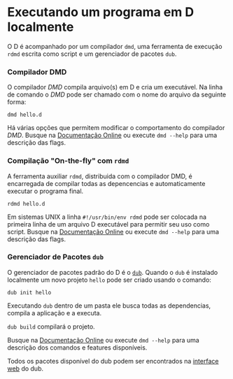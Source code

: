 # Executando um programa em D localmente

O D é acompanhado por um compilador `dmd`, uma ferramenta de execução `rdmd` 
escrita como script e um gerenciador de pacotes `dub`.

### Compilador DMD

O compilador *DMD* compila arquivo(s) em D e cria um executável.
Na linha de comando o *DMD* pode ser chamado com o nome do arquivo da seguinte forma:

    dmd hello.d

Há várias opções que permitem modificar o comportamento do compilador *DMD*.
Busque na [Documentação Online](https://dlang.org/dmd.html#switches) ou execute `dmd --help` para uma descrição das flags.

### Compilação "On-the-fly" com `rdmd`

A ferramenta auxiliar `rdmd`, distribuida com o compilador DMD, 
é encarregada de compilar todas as depencencias e automaticamente
executar o programa final.

    rdmd hello.d

Em sistemas UNIX a linha `#!/usr/bin/env rdmd` pode ser colocada na
primeira linha de um arquivo D executável para permitir seu uso como script.
Busque na [Documentação Online](https://dlang.org/rdmd.html) ou execute `dmd --help` para uma descrição das flags.

### Gerenciador de Pacotes `dub`

O gerenciador de pacotes padrão do D é o [`dub`](http://code.dlang.org). Quando 
o `dub` é instalado localmente um novo projeto `hello` pode ser criado usando 
o comando:

    dub init hello

Executando `dub` dentro de um pasta ele busca todas as dependencias, compila
a aplicação e a executa.


`dub build` compilará o projeto.

Busque na [Documentação Online](https://code.dlang.org/docs/commandline) ou execute `dmd --help` para uma descrição dos comandos e features disponíveis.

Todos os pacotes disponível do dub podem ser encontrados na [interface web](https://code.dlang.org) do dub.
